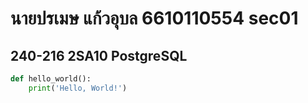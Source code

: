 # นายปรเมษ แก้วอุบล 6610110554 sec01
## 240-216 2SA10 PostgreSQL

```python
def hello_world():
    print('Hello, World!')
